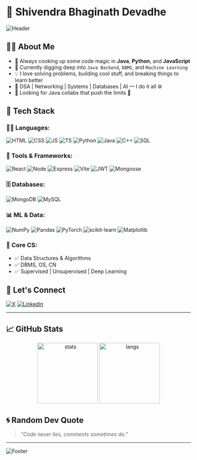 # 🚀 Shivendra Bhaginath Devadhe

![Header](https://capsule-render.vercel.app/api?type=waving&color=gradient&height=200&section=header&text=Hello%20World!%20I'm%20Shivendra!&fontSize=40&fontAlignY=35&animation=fadeIn)

## 👨‍💻 About Me

- 🧠 Always cooking up some code magic in **Java**, **Python**, and **JavaScript**
- 🌱 Currently digging deep into `Java Backend`, `DBMS`, and `Machine Learning`
- 💡 I love solving problems, building cool stuff, and breaking things to learn better
- 🧩 DSA | Networking | Systems | Databases | AI — I do it all ⚙️
- 💞️ Looking for Java collabs that push the limits 🚀

## 🧠 Tech Stack

### 👨‍🏫 Languages:
![HTML](https://img.shields.io/badge/-HTML5-E34F26?style=flat-square&logo=html5&logoColor=white)
![CSS](https://img.shields.io/badge/-CSS3-1572B6?style=flat-square&logo=css3)
![JS](https://img.shields.io/badge/-JavaScript-F7DF1E?style=flat-square&logo=javascript&logoColor=black)
![TS](https://img.shields.io/badge/-TypeScript-007ACC?style=flat-square&logo=typescript)
![Python](https://img.shields.io/badge/-Python-3776AB?style=flat-square&logo=python)
![Java](https://img.shields.io/badge/-Java-007396?style=flat-square&logo=java)
![C++](https://img.shields.io/badge/-C++-00599C?style=flat-square&logo=c%2b%2b)
![SQL](https://img.shields.io/badge/-SQL-003B57?style=flat-square&logo=mysql)

### 🧰 Tools & Frameworks:
![React](https://img.shields.io/badge/-React-20232A?style=flat-square&logo=react)
![Node](https://img.shields.io/badge/-Node.js-339933?style=flat-square&logo=node.js)
![Express](https://img.shields.io/badge/-Express-black?style=flat-square&logo=express)
![Vite](https://img.shields.io/badge/-Vite-646CFF?style=flat-square&logo=vite)
![JWT](https://img.shields.io/badge/-JWT-000000?style=flat-square&logo=jsonwebtokens)
![Mongoose](https://img.shields.io/badge/-Mongoose-880000?style=flat-square&logo=mongoose)

### 🗄️ Databases:
![MongoDB](https://img.shields.io/badge/-MongoDB-47A248?style=flat-square&logo=mongodb)
![MySQL](https://img.shields.io/badge/-MySQL-4479A1?style=flat-square&logo=mysql)

### 📊 ML & Data:
![NumPy](https://img.shields.io/badge/-NumPy-013243?style=flat-square&logo=numpy)
![Pandas](https://img.shields.io/badge/-Pandas-150458?style=flat-square&logo=pandas)
![PyTorch](https://img.shields.io/badge/-PyTorch-EE4C2C?style=flat-square&logo=pytorch)
![scikit-learn](https://img.shields.io/badge/-Scikit--Learn-F7931E?style=flat-square&logo=scikit-learn)
![Matplotlib](https://img.shields.io/badge/-Matplotlib-11557C?style=flat-square&logo=python)

### 🧠 Core CS:
- ✅ Data Structures & Algorithms
- ✅ DBMS, OS, CN
- ✅ Supervised | Unsupervised | Deep Learning

## 🔗 Let's Connect

[![X](https://img.shields.io/badge/X-%231DA1F2.svg?style=for-the-badge&logo=x&logoColor=white)](https://x.com/Shivendra_54?t=UtciB6ekyE7O6jj-T4R79w&s=08)
[![LinkedIn](https://img.shields.io/badge/LinkedIn-blue?style=for-the-badge&logo=linkedin)](https://www.linkedin.com/in/shivendra-devadhe-97017a327)

---

## 📈 GitHub Stats

<p align="center">
  <img src="https://github-readme-stats.vercel.app/api?username=shivendra-dev54&show_icons=true&theme=radical" alt="stats" height="165">
  <img src="https://github-readme-stats.vercel.app/api/top-langs/?username=shivendra-dev54&layout=compact&theme=radical" alt="langs" height="165">
</p>

## 🌀 Random Dev Quote
> _“Code never lies, comments sometimes do.”_

---

![Footer](https://capsule-render.vercel.app/api?type=waving&color=gradient&height=100&section=footer)

